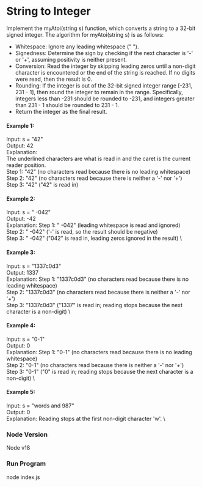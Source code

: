 # String to Integer
Implement the myAtoi(string s) function, which converts a string to a 32-bit signed integer.
The algorithm for myAtoi(string s) is as follows:
- Whitespace: Ignore any leading whitespace (" ").
- Signedness: Determine the sign by checking if the next character is '-' or '+', assuming
positivity is neither present.
- Conversion: Read the integer by skipping leading zeros until a non-digit character is
encountered or the end of the string is reached. If no digits were read, then the result is 0.
- Rounding: If the integer is out of the 32-bit signed integer range [-231, 231 - 1], then
round the integer to remain in the range. Specifically, integers less than -231 should be
rounded to -231, and integers greater than 231 - 1 should be rounded to 231 - 1.
- Return the integer as the final result.

#### Example 1:
Input: s = "42" \
Output: 42 \
Explanation:  
The underlined characters are what is read in and the caret is the current reader position. \
Step 1: "42" (no characters read because there is no leading whitespace) \
Step 2: "42" (no characters read because there is neither a '-' nor '+') \
Step 3: "42" ("42" is read in) 

#### Example 2:
Input: s = " -042" \
Output: -42 \
Explanation:
Step 1: " -042" (leading whitespace is read and ignored) \
Step 2: " -042" ('-' is read, so the result should be negative) \
Step 3: " -042" ("042" is read in, leading zeros ignored in the result) \

#### Example 3:
Input: s = "1337c0d3" \
Output: 1337 \
Explanation:
Step 1: "1337c0d3" (no characters read because there is no leading whitespace) \
Step 2: "1337c0d3" (no characters read because there is neither a '-' nor '+') \
Step 3: "1337c0d3" ("1337" is read in; reading stops because the next character is a non-digit) \

#### Example 4:
Input: s = "0-1" \
Output: 0 \
Explanation:
Step 1: "0-1" (no characters read because there is no leading whitespace) \
Step 2: "0-1" (no characters read because there is neither a '-' nor '+') \
Step 3: "0-1" ("0" is read in; reading stops because the next character is a non-digit) \

#### Example 5:
Input: s = "words and 987" \
Output: 0 \
Explanation:
Reading stops at the first non-digit character 'w'. \


### Node Version
Node v18

### Run Program
node index.js

